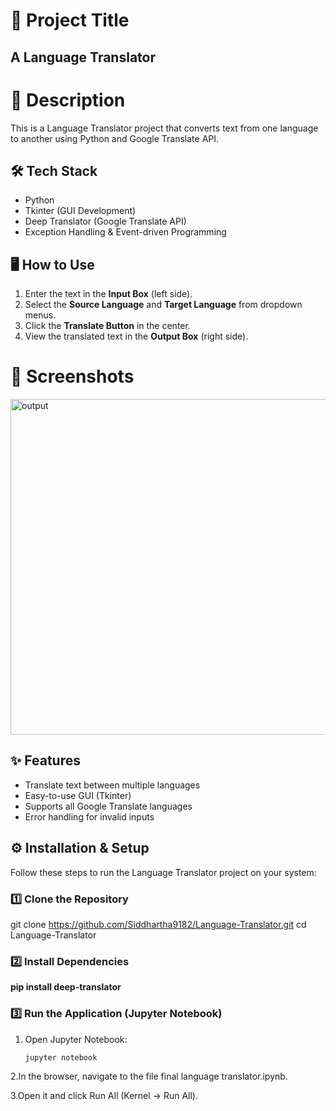 # 🚀 Project Title 
## A Language Translator ##

# 📌 Description
This is a Language Translator project that converts text from one language to another using Python and Google Translate API.

## **🛠️ Tech Stack**
- Python
- Tkinter (GUI Development)
- Deep Translator (Google Translate API)
- Exception Handling & Event-driven Programming
## 🖥️ How to Use
1. Enter the text in the **Input Box** (left side).  
2. Select the **Source Language** and **Target Language** from dropdown menus.  
3. Click the **Translate Button** in the center.  
4. View the translated text in the **Output Box** (right side).

# 📸 Screenshots
<img width="1356" height="537" alt="output" src="https://github.com/user-attachments/assets/4f7fe4c1-a5d3-42d8-8f97-73e3a4b0c8df" />

## **✨ Features**
- Translate text between multiple languages
- Easy-to-use GUI (Tkinter)
- Supports all Google Translate languages
- Error handling for invalid inputs


## ⚙️ Installation & Setup

Follow these steps to run the Language Translator project on your system:

### 1️⃣ Clone the Repository

git clone https://github.com/Siddhartha9182/Language-Translator.git
cd Language-Translator

### 2️⃣ Install Dependencies

**pip install deep-translator**

### 3️⃣ Run the Application (Jupyter Notebook)
1. Open Jupyter Notebook:
   ```bash
   jupyter notebook
2.In the browser, navigate to the file final language translator.ipynb.

3.Open it and click Run All (Kernel → Run All).






